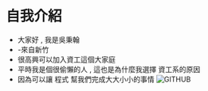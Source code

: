 # 自我介紹 
+ 大家好 , 我是吳秉翰 
+ -來自新竹
+ 很高興可以加入資工這個大家庭
+ 平時我是個很偷懶的人 , 這也是為什麼我選擇 資工系的原因
+ 因為可以讓 程式 幫我們完成大大小小的事情
![GITHUB](https://img.chinatimes.com/newsphoto/2016-12-09/656/20161209001266.jpg "git圖示")

  
